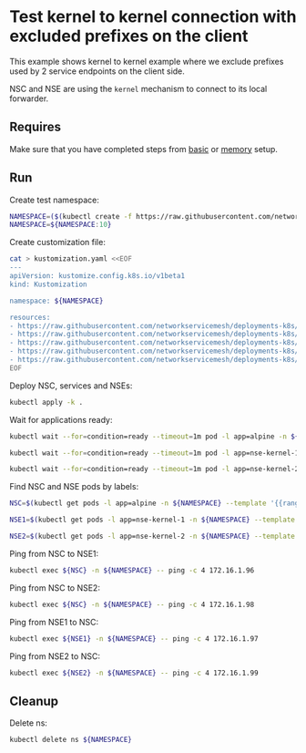 # Test kernel to kernel connection with excluded prefixes on the client

This example shows kernel to kernel example where we exclude prefixes used by 2 service endpoints on the client side. 

NSC and NSE are using the `kernel` mechanism to connect to its local forwarder.

## Requires

Make sure that you have completed steps from [basic](../../basic) or [memory](../../memory) setup.

## Run

Create test namespace:
```bash
NAMESPACE=($(kubectl create -f https://raw.githubusercontent.com/networkservicemesh/deployments-k8s/a784311c440d73c9102690a5d774210c04cd91b4/examples/use-cases/namespace.yaml)[0])
NAMESPACE=${NAMESPACE:10}
```

Create customization file:
```bash
cat > kustomization.yaml <<EOF
---
apiVersion: kustomize.config.k8s.io/v1beta1
kind: Kustomization

namespace: ${NAMESPACE}

resources:
- https://raw.githubusercontent.com/networkservicemesh/deployments-k8s/a784311c440d73c9102690a5d774210c04cd91b4/examples/features/exclude-prefixes-client/test-client.yaml
- https://raw.githubusercontent.com/networkservicemesh/deployments-k8s/a784311c440d73c9102690a5d774210c04cd91b4/examples/features/exclude-prefixes-client/nsm-service-1.yaml
- https://raw.githubusercontent.com/networkservicemesh/deployments-k8s/a784311c440d73c9102690a5d774210c04cd91b4/examples/features/exclude-prefixes-client/nsm-service-2.yaml
- https://raw.githubusercontent.com/networkservicemesh/deployments-k8s/a784311c440d73c9102690a5d774210c04cd91b4/examples/features/exclude-prefixes-client/nse-kernel-1.yaml
- https://raw.githubusercontent.com/networkservicemesh/deployments-k8s/a784311c440d73c9102690a5d774210c04cd91b4/examples/features/exclude-prefixes-client/nse-kernel-2.yaml
EOF
```

Deploy NSC, services and NSEs:
```bash
kubectl apply -k .
```

Wait for applications ready:
```bash
kubectl wait --for=condition=ready --timeout=1m pod -l app=alpine -n ${NAMESPACE}
```
```bash
kubectl wait --for=condition=ready --timeout=1m pod -l app=nse-kernel-1 -n ${NAMESPACE}
```
```bash
kubectl wait --for=condition=ready --timeout=1m pod -l app=nse-kernel-2 -n ${NAMESPACE}
```

Find NSC and NSE pods by labels:
```bash
NSC=$(kubectl get pods -l app=alpine -n ${NAMESPACE} --template '{{range .items}}{{.metadata.name}}{{"\n"}}{{end}}')
```
```bash
NSE1=$(kubectl get pods -l app=nse-kernel-1 -n ${NAMESPACE} --template '{{range .items}}{{.metadata.name}}{{"\n"}}{{end}}')
```
```bash
NSE2=$(kubectl get pods -l app=nse-kernel-2 -n ${NAMESPACE} --template '{{range .items}}{{.metadata.name}}{{"\n"}}{{end}}')
```

Ping from NSC to NSE1:
```bash
kubectl exec ${NSC} -n ${NAMESPACE} -- ping -c 4 172.16.1.96
```

Ping from NSC to NSE2:
```bash
kubectl exec ${NSC} -n ${NAMESPACE} -- ping -c 4 172.16.1.98
```

Ping from NSE1 to NSC:
```bash
kubectl exec ${NSE1} -n ${NAMESPACE} -- ping -c 4 172.16.1.97
```

Ping from NSE2 to NSC:
```bash
kubectl exec ${NSE2} -n ${NAMESPACE} -- ping -c 4 172.16.1.99
```

## Cleanup

Delete ns:
```bash
kubectl delete ns ${NAMESPACE}
```
